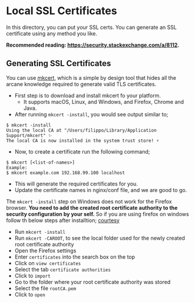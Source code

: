 # Local SSL Certificates

In this directory, you can put your SSL certs. You can generate an SSL certificate using any method you like.

**Recommended reading: https://security.stackexchange.com/a/8112.**

## Generating SSL Certificates

You can use [mkcert](https://github.com/FiloSottile/mkcert), which is a simple by design tool that hides all the arcane knowledge required to generate valid TLS certificates.

- First step is to download and install mkcert fo your platform.
    - It supports macOS, Linux, and Windows, and Firefox, Chrome and Java.
- After running ```mkcert -install```, you would see output similar to;
```
$ mkcert -install
Using the local CA at "/Users/filippo/Library/Application Support/mkcert" ✨
The local CA is now installed in the system trust store! ⚡️
```
- Now, to create a certificate run the following command;
```
$ mkcert [<list-of-names>]
Example:
$ mkcert example.com 192.168.99.100 localhost
```
- This will generate the required certificates for you.
- Update the certificate names in nginx/conf file, and we are good to go.

The ```mkcert -install``` step on Windows does not work for the Firefox browser. **You need to add the created root certificate authority to the security configuration by your self.** So if you are using firefox on windows follow th below steps after installtion; [courtesy](https://ddev.readthedocs.io/en/stable/#windows-and-firefox-mkcert-install-additional-instructions)

- Run ```mkcert -install```
- Run ```mkcert -CAROOT```, to see the local folder used for the newly created root certificate authority
- Open the Firefox settings
- Enter ```certificates``` into the search box on the top
- Click on ```view certificates```
- Select the tab ```certificate authorities```
- Click to ```import```
- Go to the folder where your root certificate authority was stored
- Select the file ```rootCA.pem```
- Click to ```open```